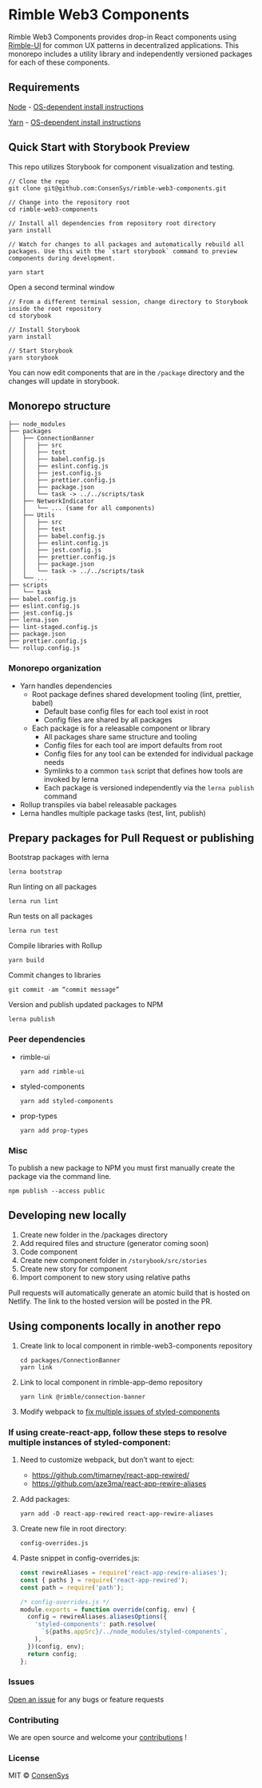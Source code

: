 # Rimble Web3 Components

Rimble Web3 Components provides drop-in React components using [Rimble-UI](https://github.com/ConsenSys/rimble-ui) for common UX patterns in decentralized applications. This monorepo includes a utility library and independently versioned packages for each of these components.

## Requirements

[Node](https://nodejs.org/en/) - [OS-dependent install instructions](https://nodejs.org/en/)

[Yarn](https://yarnpkg.com/en/) - [OS-dependent install instructions](https://yarnpkg.com/en/docs/install)

## Quick Start with Storybook Preview

This repo utilizes Storybook for component visualization and testing.

```console
// Clone the repo
git clone git@github.com:ConsenSys/rimble-web3-components.git

// Change into the repository root
cd rimble-web3-components

// Install all dependencies from repository root directory
yarn install

// Watch for changes to all packages and automatically rebuild all packages. Use this with the `start storybook` command to preview components during development.

yarn start
```

Open a second terminal window

```console
// From a different terminal session, change directory to Storybook inside the root repository
cd storybook

// Install Storybook
yarn install

// Start Storybook
yarn storybook
```

You can now edit components that are in the `/package` directory and the changes will update in storybook.

## Monorepo structure

```text
├── node_modules
├── packages
│   ├── ConnectionBanner
│   │   ├── src
│   │   ├── test
│   │   ├── babel.config.js
│   │   ├── eslint.config.js
│   │   ├── jest.config.js
│   │   ├── prettier.config.js
│   │   ├── package.json
│   │   └── task -> ../../scripts/task
│   ├── NetworkIndicator
│   │   └── ... (same for all components)
│   ├── Utils
│   │   ├── src
│   │   ├── test
│   │   ├── babel.config.js
│   │   ├── eslint.config.js
│   │   ├── jest.config.js
│   │   ├── prettier.config.js
│   │   ├── package.json
│   │   └── task -> ../../scripts/task
│   └── ...
├── scripts
│   └── task
├── babel.config.js
├── eslint.config.js
├── jest.config.js
├── lerna.json
├── lint-staged.config.js
├── package.json
├── prettier.config.js
└── rollup.config.js
```

### Monorepo organization

- Yarn handles dependencies
  - Root package defines shared development tooling (lint, prettier, babel)
    - Default base config files for each tool exist in root
    - Config files are shared by all packages
  - Each package is for a releasable component or library
    - All packages share same structure and tooling
    - Config files for each tool are import defaults from root
    - Config files for any tool can be extended for individual package needs
    - Symlinks to a common `task` script that defines how tools are invoked by lerna
    - Each package is versioned independently via the `lerna publish` command
- Rollup transpiles via babel releasable packages
- Lerna handles multiple package tasks (test, lint, publish)

## Prepary packages for Pull Request or publishing

Bootstrap packages with lerna

`lerna bootstrap`

Run linting on all packages

`lerna run lint`

Run tests on all packages

`lerna run test`

Compile libraries with Rollup

`yarn build`

Commit changes to libraries

`git commit -am “commit message”`

Version and publish updated packages to NPM

`lerna publish`

### Peer dependencies

- rimble-ui

  `yarn add rimble-ui`

- styled-components

  `yarn add styled-components`

- prop-types

  `yarn add prop-types`

### Misc

To publish a new package to NPM you must first manually create the package via the command line.

`npm publish --access public`

## Developing new locally

1.  Create new folder in the /packages directory
1.  Add required files and structure (generator coming soon)
1.  Code component
1.  Create new component folder in `/storybook/src/stories`
1.  Create new story for component
1.  Import component to new story using relative paths

Pull requests will automatically generate an atomic build that is hosted on Netlify. The link to the hosted version will be posted in the PR.

## Using components locally in another repo

1.  Create link to local component in rimble-web3-components repository

    ```console
    cd packages/ConnectionBanner
    yarn link
    ```

2.  Link to local component in rimble-app-demo repository

    ```console
    yarn link @rimble/connection-banner
    ```

3.  Modify webpack to [fix multiple issues of styled-components](https://www.styled-components.com/docs/faqs#how-can-i-fix-issues-when-using-npm-link-or-yarn-link)

### If using create-react-app, follow these steps to resolve multiple instances of styled-component:

1.  Need to customize webpack, but don’t want to eject:

    - https://github.com/timarney/react-app-rewired/
    - https://github.com/aze3ma/react-app-rewire-aliases

2.  Add packages:

    `yarn add -D react-app-rewired react-app-rewire-aliases`

3.  Create new file in root directory:

    `config-overrides.js`

4.  Paste snippet in config-overrides.js:

    ```js
    const rewireAliases = require('react-app-rewire-aliases');
    const { paths } = require('react-app-rewired');
    const path = require('path');

    /* config-overrides.js */
    module.exports = function override(config, env) {
      config = rewireAliases.aliasesOptions({
        'styled-components': path.resolve(
          `${paths.appSrc}/../node_modules/styled-components`,
        ),
      })(config, env);
      return config;
    };
    ```

### Issues

[Open an issue](https://github.com/ConsenSys/rimble-web3-components/issues) for any bugs or feature requests

### Contributing

We are open source and welcome your [contributions](https://github.com/ConsenSys/rimble-web3-components/CONTRIBUTIONS.md) !

### License

MIT © [ConsenSys](https://github.com/ConsenSys)
